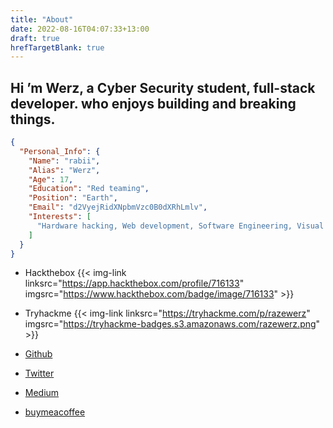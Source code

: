 ```yaml
---
title: "About"
date: 2022-08-16T04:07:33+13:00
draft: true
hrefTargetBlank: true
---
```

## Hi ’m Werz, a Cyber Security student, full-stack developer. who enjoys building and breaking things.

```json
{
  "Personal_Info": {
    "Name": "rabii",
    "Alias": "Werz",
    "Age": 17,
    "Education": "Red teaming",
    "Position": "Earth",
    "Email": "d2VyejRidXNpbmVzc0B0dXRhLmlv",
    "Interests": [
      "Hardware hacking, Web development, Software Engineering, Visual editing"
    ]
  }
}

```
- Hackthebox {{< img-link linksrc="https://app.hackthebox.com/profile/716133" imgsrc="https://www.hackthebox.com/badge/image/716133" >}}


- Tryhackme {{< img-link linksrc="https://tryhackme.com/p/razewerz" imgsrc="https://tryhackme-badges.s3.amazonaws.com/razewerz.png" >}}

- [Github](https://github.com/0xwerz)
- [Twitter](https://twitter.com/cyberwerz)
- [Medium](https://medium.com/@0xwerz)
- [buymeacoffee](https://www.buymeacoffee.com/werz)